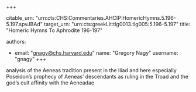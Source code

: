 +++


citable_urn: "urn:cts:CHS:Commentaries.AHCIP:HomericHymns.5.196-5.197.spvJBAd"
target_urn: "urn:cts:greekLit:tlg0013.tlg005:5.196-5.197"
title: "Homeric Hymns To Aphrodite 196-197"

authors:
- email: "gnagy@chs.harvard.edu"
  name: "Gregory Nagy"
  username: "gnagy"
+++

<p>analysis of the Aeneas tradition present in the Iliad and here especially Poseidon’s prophecy of Aeneas’ descendants as ruling in the Troad and the god’s cult affinity with the Aeneadae</p>